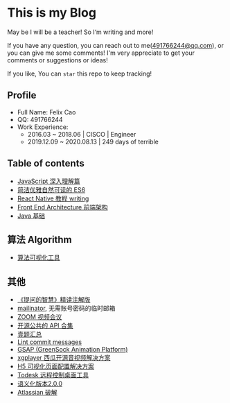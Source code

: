 # This is my Blog

May be I will be a teacher! So I‘m writing and more!

If you have any question, you can reach out to me(491766244@qq.com), or you can give me some comments! I'm very appreciate to get your comments or suggestions or ideas!

If you like, You can `star` this repo to keep tracking! 

## Profile
- Full Name: Felix Cao
- QQ: 491766244
- Work Experience:
    - 2016.03 ~ 2018.06 | CISCO | Engineer
    - 2019.12.09 ~ 2020.08.13 | 249 days of terrible 

## Table of contents

- [JavaScript 深入理解篇](https://github.com/felix-cao/Blog/blob/master/JavaScript.md)
- [简洁优雅自然可读的 ES6](https://github.com/felix-cao/Blog/blob/master/ES6.md)
- [React Native 教程 writing](https://github.com/felix-cao/Blog/blob/master/react-native-tutorial.md)
- [Front End Architecture 前端架构](https://github.com/felix-cao/Blog/blob/master/architecture-front-end.md)
- [Java 基础](https://github.com/felix-cao/Blog/blob/master/java.md)

## 算法 Algorithm
- [算法可视化工具](http://algorithm-visualizer.org)

## 其他
- [《提问的智慧》精读注解版](https://hacpai.com/article/1536377163156)
- [mailinator](https://www.mailinator.com/), 无需账号密码的临时邮箱
- [ZOOM 视频会议](https://zoom.us/pricing)
- [开源公共的 API 合集](https://github.com/toddmotto/public-apis)
- [壹题汇总](https://github.com/Advanced-Frontend/Daily-Interview-Question)
- [Lint commit messages](https://github.com/conventional-changelog/commitlint)
- [GSAP (GreenSock Animation Platform)](https://github.com/greensock/GSAP)
- [xgplayer 西瓜开源音视频解决方案](https://github.com/bytedance/xgplayer)
- [H5 可视化页面配置解决方案](https://github.com/MrXujiang/h5-Dooring)
- [Todesk 远程控制桌面工具](https://www.todesk.com/)
- [语义化版本2.0.0](https://semver.org/lang/zh-CN/)
- [Atlassian 破解](https://www.dqzboy.com/atlassian%e5%85%a8%e5%ae%b6%e6%a1%b6%e4%bb%a5%e5%8f%8a%e6%8f%92%e4%bb%b6%e7%a0%b4%e8%a7%a3%e8%af%a6%e7%bb%86%e6%95%99%e7%a8%8b)
